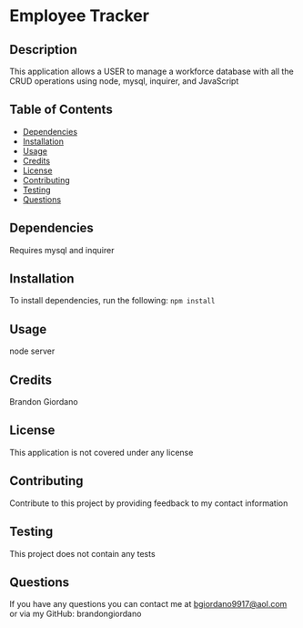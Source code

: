 # Employee Tracker

## Description

This application allows a USER to manage a workforce database with all the CRUD operations using node, mysql, inquirer, and JavaScript

## Table of Contents

- [Dependencies](#Dependencies)
- [Installation](#installation)
- [Usage](#usage)
- [Credits](#credits)
- [License](#license)
- [Contributing](#contributing)
- [Testing](#testing)
- [Questions](#questions)

## Dependencies

Requires mysql and inquirer

## Installation

To install dependencies, run the following:
`npm install`

## Usage

node server

## Credits

Brandon Giordano

## License

This application is not covered under any license

## Contributing

Contribute to this project by providing feedback to my contact information

## Testing

This project does not contain any tests

## Questions

If you have any questions you can contact me at bgiordano9917@aol.com or via my GitHub: brandongiordano

